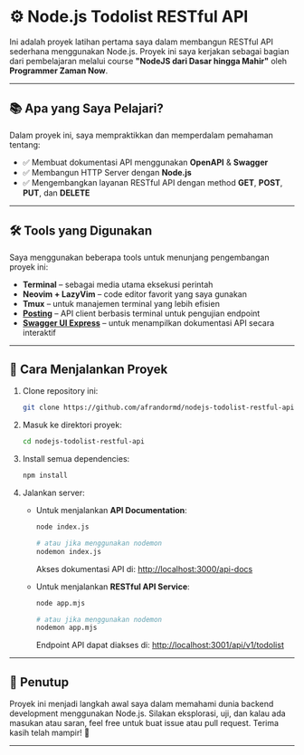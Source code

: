 # ⚙️ Node.js Todolist RESTful API

Ini adalah proyek latihan pertama saya dalam membangun RESTful API sederhana menggunakan Node.js. Proyek ini saya kerjakan sebagai bagian dari pembelajaran melalui course **"NodeJS dari Dasar hingga Mahir"** oleh **Programmer Zaman Now**.

---

## 📚 Apa yang Saya Pelajari?

Dalam proyek ini, saya mempraktikkan dan memperdalam pemahaman tentang:

* ✅ Membuat dokumentasi API menggunakan **OpenAPI** & **Swagger**
* ✅ Membangun HTTP Server dengan **Node.js**
* ✅ Mengembangkan layanan RESTful API dengan method **GET**, **POST**, **PUT**, dan **DELETE**

---

## 🛠️ Tools yang Digunakan

Saya menggunakan beberapa tools untuk menunjang pengembangan proyek ini:

* **Terminal** – sebagai media utama eksekusi perintah
* **Neovim + LazyVim** – code editor favorit yang saya gunakan
* **Tmux** – untuk manajemen terminal yang lebih efisien
* **[Posting](https://posting.sh/)** – API client berbasis terminal untuk pengujian endpoint
* **[Swagger UI Express](https://www.npmjs.com/package/swagger-ui-express/v/4.6.2)** – untuk menampilkan dokumentasi API secara interaktif

---

## 🚀 Cara Menjalankan Proyek

1. Clone repository ini:

   ```bash
   git clone https://github.com/afrandormd/nodejs-todolist-restful-api
   ```

2. Masuk ke direktori proyek:

   ```bash
   cd nodejs-todolist-restful-api
   ```

3. Install semua dependencies:

   ```bash
   npm install
   ```

4. Jalankan server:

   * Untuk menjalankan **API Documentation**:

     ```bash
     node index.js

     # atau jika menggunakan nodemon
     nodemon index.js
     ```

     Akses dokumentasi API di: [http://localhost:3000/api-docs](http://localhost:3000/api-docs)

   * Untuk menjalankan **RESTful API Service**:

     ```bash
     node app.mjs

     # atau jika menggunakan nodemon
     nodemon app.mjs
     ```

     Endpoint API dapat diakses di: [http://localhost:3001/api/v1/todolist](http://localhost:3001/api/v1/todolist)

---

## 🙌 Penutup

Proyek ini menjadi langkah awal saya dalam memahami dunia backend development menggunakan Node.js. Silakan eksplorasi, uji, dan kalau ada masukan atau saran, feel free untuk buat issue atau pull request. Terima kasih telah mampir! 🚀

---

